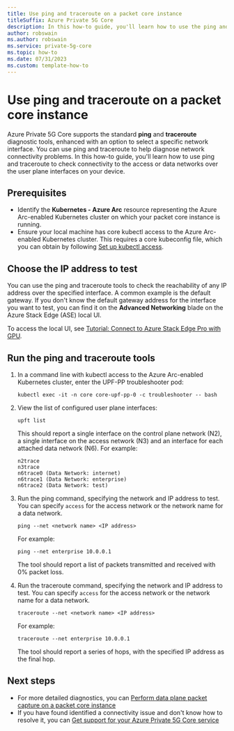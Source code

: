 ```yaml
---
title: Use ping and traceroute on a packet core instance
titleSuffix: Azure Private 5G Core
description: In this how-to guide, you'll learn how to use the ping and traceroute utilities to check a packet core instance's network connectivity. 
author: robswain
ms.author: robswain
ms.service: private-5g-core
ms.topic: how-to
ms.date: 07/31/2023
ms.custom: template-how-to
---
```


# Use ping and traceroute on a packet core instance

Azure Private 5G Core supports the standard **ping** and **traceroute** diagnostic tools, enhanced with an option to select a specific network interface. You can use ping and traceroute to help diagnose network connectivity problems. In this how-to guide, you'll learn how to use ping and traceroute to check connectivity to the access or data networks over the user plane interfaces on your device.

## Prerequisites

- Identify the **Kubernetes - Azure Arc** resource representing the Azure Arc-enabled Kubernetes cluster on which your packet core instance is running.
- Ensure your local machine has core kubectl access to the Azure Arc-enabled Kubernetes cluster. This requires a core kubeconfig file, which you can obtain by following [Set up kubectl access](commission-cluster.md#set-up-kubectl-access).

## Choose the IP address to test

You can use the ping and traceroute tools to check the reachability of any IP address over the specified interface. A common example is the default gateway. If you don't know the default gateway address for the interface you want to test, you can find it on the **Advanced Networking** blade on the Azure Stack Edge (ASE) local UI.

To access the local UI, see [Tutorial: Connect to Azure Stack Edge Pro with GPU](../databox-online/azure-stack-edge-gpu-deploy-connect.md).

## Run the ping and traceroute tools

1. In a command line with kubectl access to the Azure Arc-enabled Kubernetes cluster, enter the UPF-PP troubleshooter pod:

    ```azurecli
    kubectl exec -it -n core core-upf-pp-0 -c troubleshooter -- bash
    ```

1. View the list of configured user plane interfaces:

    ```azurecli
    upft list
    ```

    This should report a single interface on the control plane network (N2), a single interface on the access network (N3) and an interface for each attached data network (N6). For example:

    ```azurecli
    n2trace
    n3trace
    n6trace0 (Data Network: internet)
    n6trace1 (Data Network: enterprise)
    n6trace2 (Data Network: test)
    ```

1. Run the ping command, specifying the network and IP address to test. You can specify `access` for the access network or the network name for a data network.

    ```azurecli
    ping --net <network name> <IP address>
    ```

    For example:

    ```azurecli
    ping --net enterprise 10.0.0.1
    ```

    The tool should report a list of packets transmitted and received with 0% packet loss.

1. Run the traceroute command, specifying the network and IP address to test. You can specify `access` for the access network or the network name for a data network.

    ```azurecli
    traceroute --net <network name> <IP address>
    ```

    For example:

    ```azurecli
    traceroute --net enterprise 10.0.0.1
    ```

    The tool should report a series of hops, with the specified IP address as the final hop.

## Next steps

- For more detailed diagnostics, you can [Perform data plane packet capture on a packet core instance](data-plane-packet-capture.md)
- If you have found identified a connectivity issue and don't know how to resolve it, you can [Get support for your Azure Private 5G Core service](open-support-request.md)
